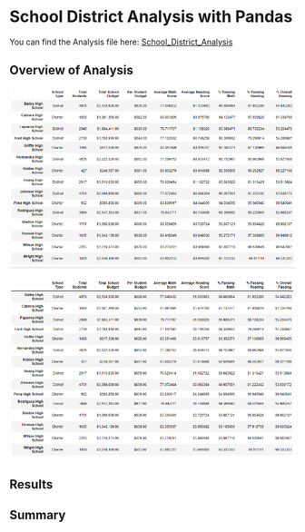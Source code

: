 # School District Analysis with Pandas
You can find the Analysis file here: [School_District_Analysis](https://github.com/NedaAJ/School_District_Analysis/blob/main/PyCitySchools_Challenge.ipynby)

## Overview of Analysis

![Original_per_school_summary](Resources/Original_per_school_summary.PNG)



![New_per_school_summary](Resources/New_per_school_summary.PNG)




## Results


## Summary
